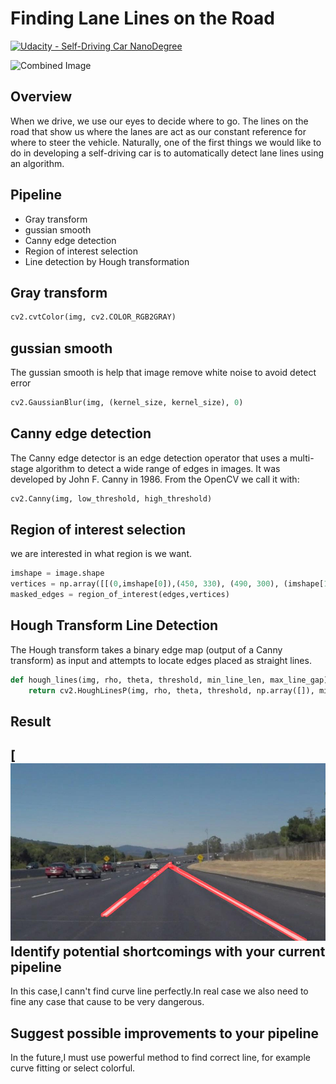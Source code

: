 # **Finding Lane Lines on the Road** 
[![Udacity - Self-Driving Car NanoDegree](https://s3.amazonaws.com/udacity-sdc/github/shield-carnd.svg)](http://www.udacity.com/drive)

<img src="examples/laneLines_thirdPass.jpg" width="480" alt="Combined Image" />

Overview
---

When we drive, we use our eyes to decide where to go.  The lines on the road that show us where the lanes are act as our constant reference for where to steer the vehicle.  Naturally, one of the first things we would like to do in developing a self-driving car is to automatically detect lane lines using an algorithm.

Pipeline
---
* Gray transform
* gussian smooth
* Canny edge detection
* Region of interest selection
* Line detection by Hough transformation


Gray transform
---
```python
cv2.cvtColor(img, cv2.COLOR_RGB2GRAY)
```
gussian smooth
---
The gussian smooth is help that image remove white noise to avoid detect error 
```python
cv2.GaussianBlur(img, (kernel_size, kernel_size), 0)
```
Canny edge detection
---
The Canny edge detector is an edge detection operator that uses a multi-stage algorithm to detect a wide range of edges in images. It was developed by John F. Canny in 1986.
From the OpenCV we call it with:
```python
cv2.Canny(img, low_threshold, high_threshold)
```
Region of interest selection
---
we are interested in what region is we want.
```python
imshape = image.shape
vertices = np.array([[(0,imshape[0]),(450, 330), (490, 300), (imshape[1],imshape[0])]], dtype=np.int32)
masked_edges = region_of_interest(edges,vertices)
```

Hough Transform Line Detection
---
The Hough transform takes a binary edge map (output of a Canny transform) as input and attempts to locate edges placed as straight lines.
```python
def hough_lines(img, rho, theta, threshold, min_line_len, max_line_gap):
    return cv2.HoughLinesP(img, rho, theta, threshold, np.array([]), minLineLength=min_line_len, maxLineGap=max_line_gap)
```
Result
---
[![Udacity - solidWhiteCurve](https://github.com/ruyi-tsai/CarND-LaneLines-P1/blob/master/test_images_output/solidWhiteCurve.jpg)
Identify potential shortcomings with your current pipeline
---
In this case,I cann't find curve line perfectly.In real case we also need to fine any case that cause to be very dangerous.

Suggest possible improvements to your pipeline
---

In the future,I must use powerful method to find correct line, for example curve fitting or select colorful.
